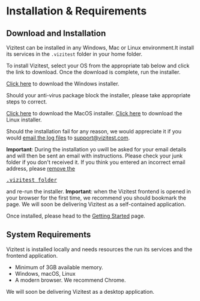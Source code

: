 # Installation &amp; Requirements

## Download and Installation
Vizitest can be installed in any Windows, Mac or Linux environment.It install its services in the ```.vizitest``` folder in your home folder.

To install Vizitest, select your OS from the appropriate tab below and click the link to download. Once the download is complete, run the installer.

<tabs>
<tab title="Windows">
<p><a href="https://mrm.automated-software-testing.com/releases/com/ast/vizitest/beta/installer/vizitest_beta_0.1.0_installer_x64.exe">Click here</a> to download the Windows installer.</p>
<p>Should your anti-virus package block the installer, please take appropriate steps to correct.</p>
</tab>
<tab title="MacOS"><a href="https://mrm.automated-software-testing.com/releases/com/ast/vizitest/beta/installer/vizitest_beta_0.1.0_installer_x64.dmg">Click here</a> to download the MacOS installer.</tab>
<tab title="Linux"><a href="https://mrm.automated-software-testing.com/releases/com/ast/vizitest/beta/installer/vizitest_beta_0.1.0_installer_amd64.AppImage">Click here</a> to download the Linux installer.</tab>
</tabs>

Should the installation fail for any reason, we would appreciate it if you would [email the log files](Log-files.md) to [support@vizitest.com](mailto:support@vizitest.com).

<warning>
<strong>Important</strong>: During the installation yo uwill be asked for your email details and will then be sent an email with instructions. Please check your junk folder if you don't received it. If you think you entered an incorrect email address, please <a href="Vizitest-services.md">remove the <pre>.vizitest folder</pre></a> and re-run the installer. 
</warning>

<warning>
<strong>Important</strong>: when the Vizitest frontend is opened in your browser for the first time, we recommend you should bookmark the page. We will soon be delivering Vizitest as a self-contained application.
</warning>

Once installed, please head to the [Getting Started](Overview.md) page.


## System Requirements
Vizitest is installed locally and needs resources the run its services and the frontend application.

- Minimum of 3GB available memory.
- Windows, macOS, Linux
- A modern browser. We recommend Chrome.

We will soon be delivering Vizitest as a desktop application.

